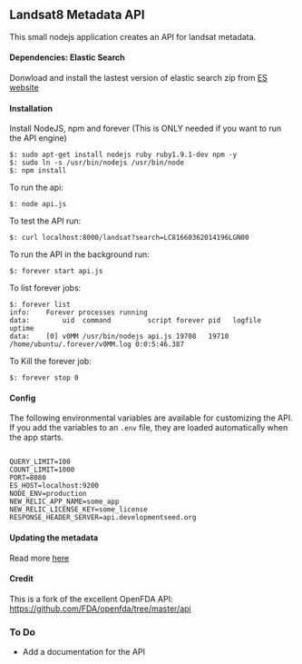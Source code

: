 ## Landsat8 Metadata API

This small nodejs application creates an API for landsat metadata.

#### Dependencies: Elastic Search

Donwload and install the lastest version of elastic search zip from [ES website](http://www.elasticsearch.org/download/)

#### Installation

Install NodeJS, npm and forever (This is ONLY needed if you want to run the API engine)

    $: sudo apt-get install nodejs ruby ruby1.9.1-dev npm -y
    $: sudo ln -s /usr/bin/nodejs /usr/bin/node
    $: npm install

To run the api:

    $: node api.js

To test the API run:

    $: curl localhost:8000/landsat?search=LC81660362014196LGN00

To run the API in the background run:

    $: forever start api.js

To list forever jobs:

    $: forever list
    info:    Forever processes running
    data:        uid  command         script forever pid   logfile                        uptime
    data:    [0] v0MM /usr/bin/nodejs api.js 19708   19710 /home/ubuntu/.forever/v0MM.log 0:0:5:46.387

To Kill the forever job:

    $: forever stop 0

#### Config

The following environmental variables are available for customizing the API. If you add the variables to an `.env` file, they are loaded automatically when the app starts.

```

QUERY_LIMIT=100
COUNT_LIMIT=1000
PORT=8080
ES_HOST=localhost:9200
NODE_ENV=production
NEW_RELIC_APP_NAME=some_app
NEW_RELIC_LICENSE_KEY=some_license
RESPONSE_HEADER_SERVER=api.developmentseed.org

```

#### Updating the metadata

Read more [here](updater/README.md)

#### Credit

This is a fork of the excellent OpenFDA API: https://github.com/FDA/openfda/tree/master/api


### To Do

- Add a documentation for the API
